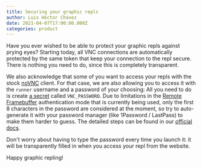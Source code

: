 ```yaml
---
title: Securing your graphic repls
author: Luis Héctor Chávez
date: 2021-04-07T17:00:00.000Z
categories: product
---
```


Have you ever wished to be able to protect your graphic repls against prying eyes? Starting today, all VNC connections are automatically protected by the same token that keep your connection to the repl secure. There is nothing you need to do, since this is completely transparent.

We also acknowledge that some of you want to access your repls with the stock [noVNC](https://novnc.com/) client. For that case, we are also allowing you to access it with the `runner` username and a password of your choosing: All you need to do is create [a secret](https://docs.replit.com/repls/secret-keys) called `VNC_PASSWORD`. Due to limitations in the [Remote Framebuffer](https://en.wikipedia.org/wiki/RFB_protocol) authentication mode that is currently being used, only the first 8 characters in the password are considered at the moment, so try to auto-generate it with your password manager (like 1Password / LastPass) to make them harder to guess. The detailed steps can be found in our [official docs](https://docs.replit.com/repls/vnc).

Don't worry about having to type the password every time you launch it: it will be transparently filled in when you access your repl from the website.

Happy graphic repling!